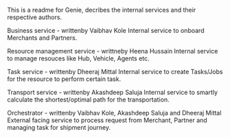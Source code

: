 This is a readme for Genie, decribes the internal services and their respective authors.

Business service - writtenby Vaibhav Kole 
Internal service to onboard Merchants and Partners.

Resource management service - writtneby Heena Hussain
Internal service to manage resouces like Hub, Vehicle, Agents etc.

Task service - writtenby Dheeraj Mittal
Internal service to create Tasks/Jobs for the resource to perform certain task.

Transport service - writtenby Akashdeep Saluja
Internal service to smartly calculate the shortest/optimal path for the transportation.

Orchestrator - writtenby Vaibhav Kole, Akashdeep Saluja and Dheeraj Mittal
External facing service to process request from Merchant, Partner and managing task for shipment journey.
